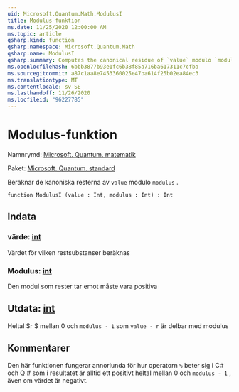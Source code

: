 ```yaml
---
uid: Microsoft.Quantum.Math.ModulusI
title: Modulus-funktion
ms.date: 11/25/2020 12:00:00 AM
ms.topic: article
qsharp.kind: function
qsharp.namespace: Microsoft.Quantum.Math
qsharp.name: ModulusI
qsharp.summary: Computes the canonical residue of `value` modulo `modulus`.
ms.openlocfilehash: 6bbb3877b93e1fc6b38f85a716ba617311c7cfba
ms.sourcegitcommit: a87c1aa8e7453360025e47ba614f25b02ea84ec3
ms.translationtype: MT
ms.contentlocale: sv-SE
ms.lasthandoff: 11/26/2020
ms.locfileid: "96227785"
---
```

# <a name="modulusi-function"></a>Modulus-funktion

Namnrymd: [Microsoft. Quantum. matematik](xref:Microsoft.Quantum.Math)

Paket: [Microsoft. Quantum. standard](https://nuget.org/packages/Microsoft.Quantum.Standard)


Beräknar de kanoniska resterna av `value` modulo `modulus` .

```qsharp
function ModulusI (value : Int, modulus : Int) : Int
```


## <a name="input"></a>Indata

### <a name="value--int"></a>värde: [int](xref:microsoft.quantum.lang-ref.int)

Värdet för vilken restsubstanser beräknas


### <a name="modulus--int"></a>Modulus: [int](xref:microsoft.quantum.lang-ref.int)

Den modul som rester tar emot måste vara positiva



## <a name="output--int"></a>Utdata: [int](xref:microsoft.quantum.lang-ref.int)

Heltal $r $ mellan 0 och `modulus - 1` som `value - r` är delbar med modulus

## <a name="remarks"></a>Kommentarer

Den här funktionen fungerar annorlunda för hur operatorn `%` beter sig i C# och Q # som i resultatet är alltid ett positivt heltal mellan 0 och `modulus - 1` , även om värdet är negativt.
